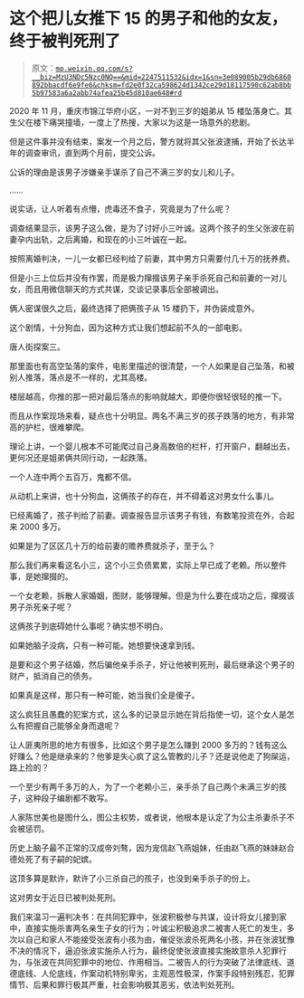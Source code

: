 # 这个把儿女推下 15 的男子和他的女友，终于被判死刑了

> 原文：[`mp.weixin.qq.com/s?__biz=MzU3NDc5Nzc0NQ==&mid=2247511532&idx=1&sn=3e089005b29db6860892bbacdf6e9fe6&chksm=fd2e0f32ca598624d1342ce29d18117590c62ab8bb5b97583a6a2abb74afea25b45d810ae648#rd`](http://mp.weixin.qq.com/s?__biz=MzU3NDc5Nzc0NQ==&mid=2247511532&idx=1&sn=3e089005b29db6860892bbacdf6e9fe6&chksm=fd2e0f32ca598624d1342ce29d18117590c62ab8bb5b97583a6a2abb74afea25b45d810ae648#rd)

2020 年 11 月，重庆市锦江华府小区，一对不到三岁的姐弟从 15 楼坠落身亡。其生父在楼下痛哭撞墙，一度上了热搜，大家以为这是一场意外的悲剧。

但是这件事并没有结束，案发一个月之后，警方就将其父张波逮捕，开始了长达半年的调查审讯，直到两个月前，提交公诉。

公诉的理由是该男子涉嫌亲手谋杀了自己不满三岁的女儿和儿子。 

...... 

说实话，让人听着有点懵，虎毒还不食子，究竟是为了什么呢？

调查结果显示，该男子这么做，是为了讨好小三叶诚。这两个孩子的生父张波在前妻孕内出轨，之后离婚，和现在的小三叶诚在一起。 

按照离婚判决，一儿一女都已经判给了前妻，其中男方只需要付几十万的抚养费。

但是小三上位后并没有作罢，而是极力撺掇该男子亲手杀死自己和前妻的一对儿女，而且用微信聊天的方式共谋，交谈记录事后全部被调出。

俩人密谋很久之后，最终选择了把俩孩子从 15 楼扔下，并伪装成意外。 

这个剧情，十分狗血，因为这种方式让我们想起前不久的一部电影。 

唐人街探案三。 

那里面也有高空坠落的案件，电影里描述的很清楚，一个人如果是自己坠落，和被别人推落，落点是不一样的，尤其高楼。

楼层越高，你推的那一把对最后落点的影响就越大，即便你很轻很轻的推一下。 

而且从作案现场来看，疑点也十分明显。两名不满三岁的孩子跌落的地方，有非常高的护栏，很难攀爬。

理论上讲，一个婴儿根本不可能爬过自己身高数倍的栏杆，打开窗户，翻越出去，更何况还是姐弟俩共同行动，一起跌落。

一个人连中两个五百万，鬼都不信。

从动机上来讲，也十分狗血，这俩孩子的存在，并不碍着这对男女什么事儿。

已经离婚了，孩子判给了前妻。调查报告显示该男子有钱，有数笔投资在外，合起来 2000 多万。

如果是为了区区几十万的给前妻的赡养费就杀子，至于么？

那么我们再来看这名小三，这个小三负债累累，实际上早已成了老赖。所以整件事，是她撺掇的。 

一个女老赖，拆散人家婚姻，图财，能够理解。但是为什么要在成功之后，撺掇该男子杀死亲子呢？ 

这俩孩子到底碍她什么事呢？确实想不明白。

如果她脑子没病，只有一种可能。她想要快速拿到钱。

是要和这个男子结婚，然后骗他亲手杀子，好让他被判死刑，最后继承这个男子的财产，抵消自己的债务。

如果真是这样，那只有一种可能，她当我们全是傻子。

这么疯狂且愚蠢的犯案方式，这么多的记录显示她在背后指使一切，这个女人是怎么有把握自己能够全身而退呢？

让人匪夷所思的地方有很多，比如这个男子是怎么赚到 2000 多万的？钱有这么好赚么？他是继承来的？他爹是失心疯了这么管教的儿子？还是说他走了狗屎运，路上捡的？

一个至少有两千多万的人，为了一个老赖小三，亲手杀了自己两个未满三岁的孩子，这种段子编剧都不敢写。 

人家陈世美也是图什么，图公主权势，或者说，他根本是认定了为公主杀妻杀子不会被惩罚。 

历史上脑子最不正常的汉成帝刘骜，因为宠信赵飞燕姐妹，任由赵飞燕的妹妹赵合德处死了有子嗣的妃嫔。

这顶多算是默许，默许了小三杀自己的孩子，也没到亲手杀子的份上。

这对男女于近日已被判处死刑。

我们来温习一遍判决书：在共同犯罪中，张波积极参与共谋，设计将女儿接到家中，直接实施杀害两名亲生子女的行为；叶诚尘积极追求二被害人死亡的发生，多次以自己和家人不能接受张波有小孩为由，催促张波杀死两名小孩，并在张波犹豫不决的情况下，逼迫张波实施杀人行为，最终促使张波直接实施故意杀人犯罪行为，与张波在共同犯罪中的地位、作用相当。二被告人的行为突破了法律底线、道德底线、人伦底线，作案动机特别卑劣，主观恶性极深，作案手段特别残忍，犯罪情节、后果和罪行极其严重，社会影响极其恶劣，依法判处死刑。